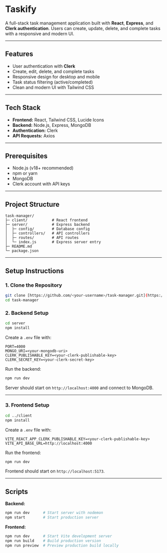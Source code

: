 # Taskify

A full-stack task management application built with **React**, **Express**, and **Clerk authentication**. Users can create, update, delete, and complete tasks with a responsive and modern UI. 

---

## Features

- User authentication with **Clerk**
- Create, edit, delete, and complete tasks
- Responsive design for desktop and mobile
- Task status filtering (active/completed)
- Clean and modern UI with Tailwind CSS

---

## Tech Stack

- **Frontend:** React, Tailwind CSS, Lucide Icons
- **Backend:** Node.js, Express, MongoDB
- **Authentication:** Clerk
- **API Requests:** Axios 

---

## Prerequisites

- Node.js (v18+ recommended)
- npm or yarn
- MongoDB 
- Clerk account with API keys

---

## Project Structure

```
task-manager/
├─ client/           # React frontend
├─ server/           # Express backend
│  ├─ config/        # Database config
│  ├─ controllers/   # API controllers
│  ├─ routes/        # API routes
│  └─ index.js       # Express server entry
├─ README.md
└─ package.json
```

---

## Setup Instructions

### 1. Clone the Repository

```bash
git clone [https://github.com/<your-username>/task-manager.git](https://github.com/saksham021012/Taskify.git)
cd task-manager
```

### 2. Backend Setup

```bash
cd server
npm install
```

Create a `.env` file with:

```
PORT=4000
MONGO_URI=<your-mongodb-uri>
CLERK_PUBLISHABLE_KEY=<your-clerk-publishable-key>
CLERK_SECRET_KEY=<your-clerk-secret-key>
```

Run the backend:

```bash
npm run dev
```

Server should start on `http://localhost:4000` and connect to MongoDB.

---

### 3. Frontend Setup

```bash
cd ../client
npm install
```

Create a `.env` file with:

```
VITE_REACT_APP_CLERK_PUBLISHABLE_KEY=<your-clerk-publishable-key>
VITE_API_BASE_URL=http://localhost:4000
```

Run the frontend:

```bash
npm run dev
```

Frontend should start on `http://localhost:5173`.

---

## Scripts

**Backend:**

```bash
npm run dev      # Start server with nodemon
npm start        # Start production server
```

**Frontend:**

```bash
npm run dev      # Start Vite development server
npm run build    # Build production version
npm run preview  # Preview production build locally
```



